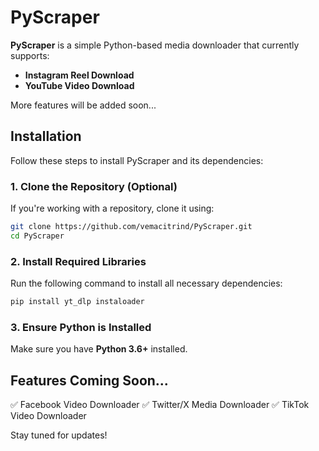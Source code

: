# PyScraper

**PyScraper** is a simple Python-based media downloader that currently supports:
- **Instagram Reel Download** 
- **YouTube Video Download** 

More features will be added soon... 

## Installation

Follow these steps to install PyScraper and its dependencies:

### **1. Clone the Repository (Optional)**
If you're working with a repository, clone it using:
```bash
git clone https://github.com/vemacitrind/PyScraper.git
cd PyScraper
```

### **2. Install Required Libraries**
Run the following command to install all necessary dependencies:
```bash
pip install yt_dlp instaloader
```

### **3. Ensure Python is Installed**
Make sure you have **Python 3.6+** installed.


## Features Coming Soon...
✅ Facebook Video Downloader
✅ Twitter/X Media Downloader
✅ TikTok Video Downloader

Stay tuned for updates! 

